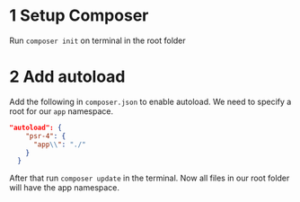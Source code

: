 # 1 Setup Composer

Run `composer init` on terminal in the root folder

# 2 Add autoload

Add the following in `composer.json` to enable autoload.
We need to specify a root for our `app` namespace.

```json
"autoload": {
    "psr-4": {
      "app\\": "./"
    }
  }
```

After that run `composer update` in the terminal.
Now all files in our root folder will have the app namespace.
